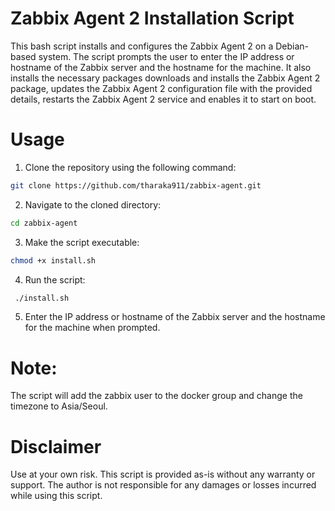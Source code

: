 # Zabbix Agent 2 Installation Script

This bash script installs and configures the Zabbix Agent 2 on a Debian-based system. The script prompts the user to enter the IP address or hostname of the Zabbix server and the hostname for the machine. It also installs the necessary packages downloads and installs the Zabbix Agent 2 package, updates the Zabbix Agent 2 configuration file with the provided details, restarts the Zabbix Agent 2 service and enables it to start on boot.

# Usage

1. Clone the repository using the following command:
```bash
git clone https://github.com/tharaka911/zabbix-agent.git
```
2. Navigate to the cloned directory:
```bash
cd zabbix-agent
```
3. Make the script executable:
```bash
chmod +x install.sh
```
4. Run the script:
```bash
 ./install.sh
```
5. Enter the IP address or hostname of the Zabbix server and the hostname for the machine when prompted.

# Note: 

The script will add the zabbix user to the docker group and change the timezone to Asia/Seoul.

# Disclaimer

Use at your own risk. This script is provided as-is without any warranty or support. The author is not responsible for any damages or losses incurred while using this script.

